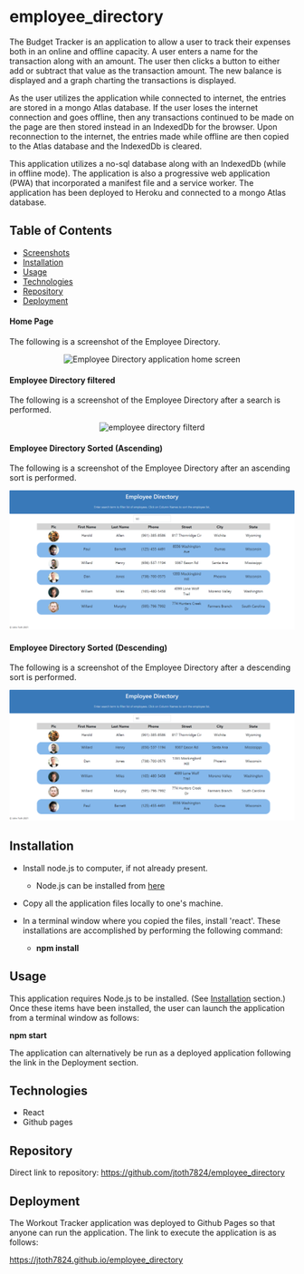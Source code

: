 # employee_directory

The Budget Tracker is an application to allow a user to track their expenses both in an online and offline capacity.  A user enters a name for the transaction along with an amount.  The user then clicks a button to either add or subtract that value as the transaction amount.  The new balance is displayed and a graph charting the transactions is displayed.

As the user utilizes the application while connected to internet, the entries are stored in a mongo Atlas database.  If the user loses the internet connection and goes offline, then any transactions continued to be made on the page are then stored instead in an IndexedDb for the browser.   Upon reconnection to the internet, the entries made while offline are then copied to the Atlas database and the IndexedDb is cleared.

This application utilizes a no-sql database along with an IndexedDb (while in offline mode).  The application is also a progressive web application (PWA) that incorporated a manifest file and a service worker.  The application has been deployed to Heroku and connected to a mongo Atlas database.

## Table of Contents
* [Screenshots](#Screenshots)
* [Installation](#Installation)
* [Usage](#Usage)
* [Technologies](#Technologies)
* [Repository](#Repository)
* [Deployment](#Deployment)

#### Home Page
The following is a screenshot of the Employee Directory.

<p align="center">
  <img src="./public/images/EmployeeDirectory.png" alt="Employee Directory application home screen">
</p>

#### Employee Directory filtered
The following is a screenshot of the Employee Directory after a search is performed.

<p align="center">
  <img src="./public/images/EmployeeDirFiltered.png" alt="employee directory filterd">
</p>

#### Employee Directory Sorted (Ascending)
The following is a screenshot of the Employee Directory after an ascending sort is performed.

<p align="center">
  <img src="./public/images/EmployeeDirSortAsc.png" alt="employee directory sort ascending">
</p>

#### Employee Directory Sorted (Descending)
The following is a screenshot of the Employee Directory after a descending sort is performed.

<p align="center">
  <img src="./public/images/EmployeeDirSortDesc.png" alt="employee directory sort descending">
</p>

## Installation

* Install node.js to computer, if not already present.
    * Node.js can be installed from [here](https://nodejs.org/en/)
* Copy all the application files locally to one's machine.
* In a terminal window where you copied the files, install 'react'.    These installations are accomplished by performing the following command: 

    * **npm install**

## Usage

This application requires Node.js to be installed.  (See [Installation](#installation) section.)  Once these items have been installed, the user can launch the application from a terminal window as follows:

**npm start**

The application can alternatively be run as a deployed application following the link in the Deployment section.

## Technologies

* React
* Github pages

## Repository

Direct link to repository:  https://github.com/jtoth7824/employee_directory

## Deployment

The Workout Tracker application was deployed to Github Pages so that anyone can run the application.   The link to execute the application is as follows:

https://jtoth7824.github.io/employee_directory
